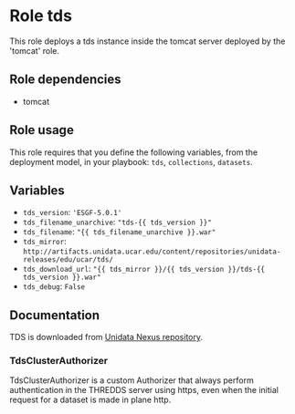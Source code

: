 # Role tds

This role deploys a tds instance inside the tomcat server deployed by the 'tomcat' role.

## Role dependencies

- tomcat

## Role usage

This role requires that you define the following variables, from the deployment model, in your playbook: `tds`, `collections`, `datasets`.
    
## Variables

- `tds_version`: `'ESGF-5.0.1'`
- `tds_filename_unarchive`: `"tds-{{ tds_version }}"`
- `tds_filename`: `"{{ tds_filename_unarchive }}.war"`
- `tds_mirror`: `http://artifacts.unidata.ucar.edu/content/repositories/unidata-releases/edu/ucar/tds/`
- `tds_download_url`: `"{{ tds_mirror }}/{{ tds_version }}/tds-{{ tds_version }}.war"`
- `tds_debug`: `False`

## Documentation

TDS is downloaded from [Unidata Nexus repository](https://artifacts.unidata.ucar.edu/).

### TdsClusterAuthorizer

TdsClusterAuthorizer is a custom Authorizer that always perform authentication in the THREDDS server using https, even when the initial request for a dataset is made in plane http.
